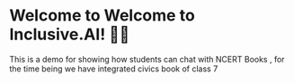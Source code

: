 # Welcome to Welcome to Inclusive.AI! 🚀🤖

This is a demo for showing how students can chat with NCERT Books , for the time being we have integrated civics book of class 7
